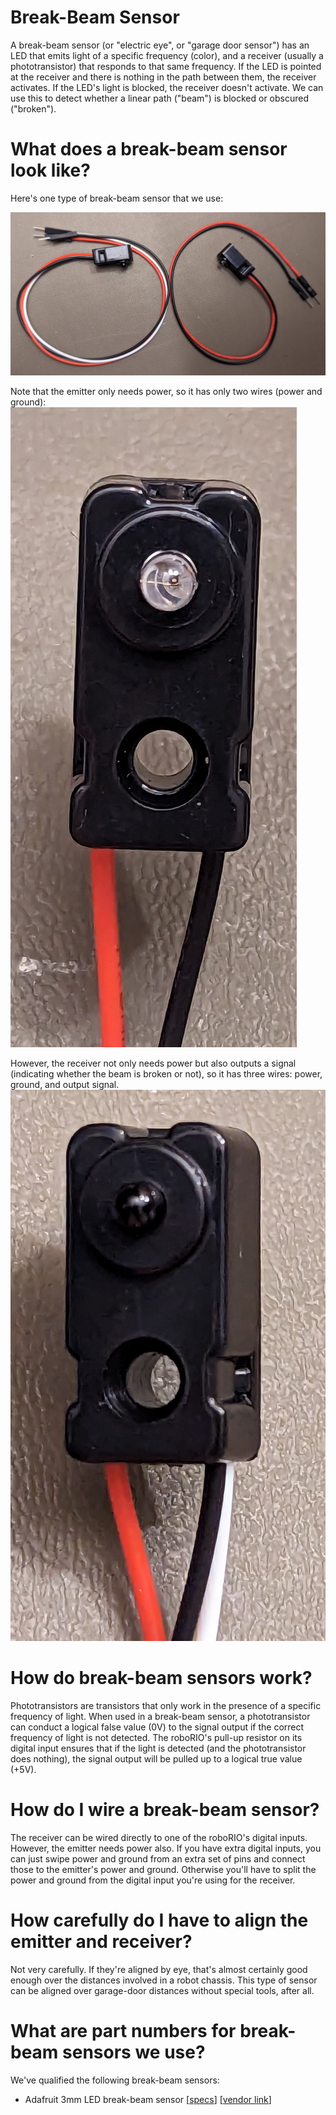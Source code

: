# Break-Beam Sensor

A break-beam sensor (or "electric eye", or "garage door sensor") has an LED
that emits light of a specific frequency (color), and a receiver (usually a
phototransistor) that responds to that same frequency.  If the LED is pointed
at the receiver and there is nothing in the path between them, the receiver
activates.  If the LED's light is blocked, the receiver doesn't activate.  We
can use this to detect whether a linear path ("beam") is blocked or obscured
("broken").

# What does a break-beam sensor look like?

Here's one type of break-beam sensor that we use:

![Image of a break-beam sensor](./break-beam-pair.jpg)

Note that the emitter only needs power, so it has only two wires (power and
ground):
![Image of a break-beam emitter with two wires](./break-beam-emitter.jpg)


However, the receiver not only needs power but also outputs a signal
(indicating whether the beam is broken or not), so it has three wires:
power, ground, and output signal.
![Image of a break-beam receiver with three wires](./break-beam-receiver.jpg)


# How do break-beam sensors work?

Phototransistors are transistors that only work in the presence of a specific
frequency of light.  When used in a break-beam sensor, a phototransistor can
conduct a logical false value (0V) to the signal output if the correct
frequency of light is not detected.  The roboRIO's pull-up resistor on its
digital input ensures that if the light is detected (and the phototransistor
does nothing), the signal output will be pulled up to a logical true value
(+5V).

# How do I wire a break-beam sensor?

The receiver can be wired directly to one of the roboRIO's digital inputs.
However, the emitter needs power also.  If you have extra digital inputs,
you can just swipe power and ground from an extra set of pins and connect
those to the emitter's power and ground.  Otherwise you'll have to split the
power and ground from the digital input you're using for the receiver.

# How carefully do I have to align the emitter and receiver?

Not very carefully.  If they're aligned by eye, that's almost certainly good
enough over the distances involved in a robot chassis.  This type of sensor
can be aligned over garage-door distances without special tools, after all.

# What are part numbers for break-beam sensors we use?

We've qualified the following break-beam sensors:

* Adafruit 3mm LED break-beam sensor [[specs](https://www.adafruit.com/product/2167)] [[vendor link](https://www.amazon.com/dp/B01BU6YBWU)]
